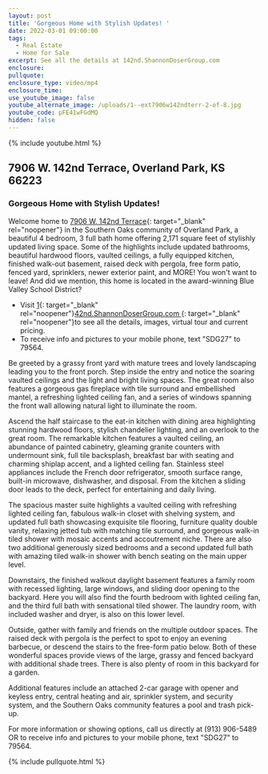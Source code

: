 ```yaml
---
layout: post
title: 'Gorgeous Home with Stylish Updates! '
date: 2022-03-01 09:00:00
tags:
  - Real Estate
  - Home for Sale
excerpt: See all the details at 142nd.ShannonDoserGroup.com
enclosure:
pullquote:
enclosure_type: video/mp4
enclosure_time:
use_youtube_image: false
youtube_alternate_image: /uploads/1--ext7906w142ndterr-2-of-8.jpg
youtube_code: pFE41wFGdMQ
hidden: false
---
```

{% include youtube.html %}

## 7906 W. 142nd Terrace, Overland Park, KS&nbsp; 66223

### Gorgeous Home with Stylish Updates\!

Welcome home to [7906 W. 142nd Terrace](http://142nd.ShannonDoserGroup.com){: target="_blank" rel="noopener"} in the Southern Oaks community of Overland Park, a beautiful 4 bedroom, 3 full bath home offering 2,171 square feet of stylishly updated living space. Some of the highlights include updated bathrooms, beautiful hardwood floors, vaulted ceilings, a fully equipped kitchen, finished walk-out basement, raised deck with pergola, free form patio, fenced yard, sprinklers, newer exterior paint, and MORE\! You won't want to leave\! And did we mention, this home is located in the award-winning Blue Valley School District?

* Visit [1](http://Roundtree.ShannonDoserGroup.com){: target="_blank" rel="noopener"}[42nd.ShannonDoserGroup.com&nbsp;](http://142nd.ShannonDoserGroup.com){: target="_blank" rel="noopener"}to see all the details, images, virtual tour and current pricing.
* To receive info and pictures to your mobile phone, text "SDG27" to 79564.

Be greeted by a grassy front yard with mature trees and lovely landscaping leading you to the front porch. Step inside the entry and notice the soaring vaulted ceilings and the light and bright living spaces. The great room also features a gorgeous gas fireplace with tile surround and embellished mantel, a refreshing lighted ceiling fan, and a series of windows spanning the front wall allowing natural light to illuminate the room.

Ascend the half staircase to the eat-in kitchen with dining area highlighting stunning hardwood floors, stylish chandelier lighting, and an overlook to the great room. The remarkable kitchen features a vaulted ceiling, an abundance of painted cabinetry, gleaming granite counters with undermount sink, full tile backsplash, breakfast bar with seating and charming shiplap accent, and a lighted ceiling fan. Stainless steel appliances include the French door refrigerator, smooth surface range, built-in microwave, dishwasher, and disposal. From the kitchen a sliding door leads to the deck, perfect for entertaining and daily living.

The spacious master suite highlights a vaulted ceiling with refreshing lighted ceiling fan, fabulous walk-in closet with shelving system, and updated full bath showcasing exquisite tile flooring, furniture quality double vanity, relaxing jetted tub with matching tile surround, and gorgeous walk-in tiled shower with mosaic accents and accoutrement niche. There are also two additional generously sized bedrooms and a second updated full bath with amazing tiled walk-in shower with bench seating on the main upper level.

Downstairs, the finished walkout daylight basement features a family room with recessed lighting, large windows, and sliding door opening to the backyard. Here you will also find the fourth bedroom with lighted ceiling fan, and the third full bath with sensational tiled shower. The laundry room, with included washer and dryer, is also on this lower level.

Outside, gather with family and friends on the multiple outdoor spaces. The raised deck with pergola is the perfect to spot to enjoy an evening barbecue, or descend the stairs to the free-form patio below. Both of these wonderful spaces provide views of the large, grassy and fenced backyard with additional shade trees. There is also plenty of room in this backyard for a garden.

Additional features include an attached 2-car garage with opener and keyless entry, central heating and air, sprinkler system, and security system, and the Southern Oaks community features a pool and trash pick-up.

For more information or showing options, call us directly at (913) 906-5489 OR to receive info and pictures to your mobile phone, text "SDG27" to 79564.

{% include pullquote.html %}
